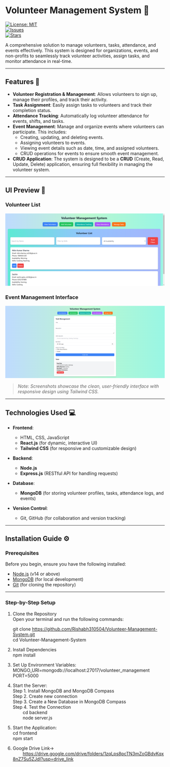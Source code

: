 # Volunteer Management System 🌟  
[![License: MIT](https://img.shields.io/badge/License-MIT-blue.svg)](LICENSE)  
[![Issues](https://img.shields.io/github/issues/Rishabh310504/Volunteer-Management-System)](https://github.com/Rishabh310504/Volunteer-Management-System/issues)  
[![Stars](https://img.shields.io/github/stars/Rishabh310504/Volunteer-Management-System)](https://github.com/Rishabh310504/Volunteer-Management-System/stargazers)  

A comprehensive solution to manage volunteers, tasks, attendance, and events effectively. This system is designed for organizations, events, and non-profits to seamlessly track volunteer activities, assign tasks, and monitor attendance in real-time.

---

## Features 🚀

- **Volunteer Registration & Management**: Allows volunteers to sign up, manage their profiles, and track their activity.
- **Task Assignment**: Easily assign tasks to volunteers and track their completion status.
- **Attendance Tracking**: Automatically log volunteer attendance for events, shifts, and tasks.
- **Event Management**: Manage and organize events where volunteers can participate. This includes:
  - Creating, updating, and deleting events.
  - Assigning volunteers to events.
  - Viewing event details such as date, time, and assigned volunteers.
  - CRUD operations for events to ensure smooth event management.
- **CRUD Application**: The system is designed to be a **CRUD** (Create, Read, Update, Delete) application, ensuring full flexibility in managing the volunteer system.

---

## UI Preview 📱

### Volunteer List
![Volunteer List Screenshot](./assets/screenshots/volunteer-list.png)

### Event Management Interface
![Event Management Screenshot](./assets/screenshots/event.png)

> *Note: Screenshots showcase the clean, user-friendly interface with responsive design using Tailwind CSS.*

---

## Technologies Used 💻

- **Frontend**:  
  - HTML, CSS, JavaScript  
  - **React.js** (for dynamic, interactive UI)  
  - **Tailwind CSS** (for responsive and customizable design)

- **Backend**:  
  - **Node.js**  
  - **Express.js** (RESTful API for handling requests)

- **Database**:  
  - **MongoDB** (for storing volunteer profiles, tasks, attendance logs, and events)

- **Version Control**:  
  - Git, GitHub (for collaboration and version tracking)

---

## Installation Guide ⚙️

### Prerequisites

Before you begin, ensure you have the following installed:

- [Node.js](https://nodejs.org/) (v14 or above)  
- [MongoDB](https://www.mongodb.com/) (for local development)  
- [Git](https://git-scm.com/) (for cloning the repository)

---

### Step-by-Step Setup
1. Clone the Repository<br>
   Open your terminal and run the following commands:<br>

   git clone https://github.com/Rishabh310504/Volunteer-Management-System.git<br>
   cd Volunteer-Management-System<br>

2. Install Dependencies<br>
   npm install
   
3. Set Up Environment Variables:<br>
   MONGO_URI=mongodb://localhost:27017/volunteer_management<br>
   PORT=5000<br>
   
4. Start the Server:<br>
   Step 1. Install MongoDB and MongoDB Compass<br>
   Step 2. Create new connection <br>
   Step 3. Create a New Database in MongoDB Compass <br>
   Step 4. Test the Connection <br>
   &nbsp;&nbsp;&nbsp;&nbsp;&nbsp;&nbsp;&nbsp;&nbsp;cd backend<br>
   &nbsp;&nbsp;&nbsp;&nbsp;&nbsp;&nbsp;&nbsp;&nbsp;node server.js<br>
   
5. Start the Application:<br>
   cd frontend<br>
   npm start   <br> 
6. Google Drive Link-> <br>
&nbsp;&nbsp;&nbsp;&nbsp;&nbsp;&nbsp;&nbsp;&nbsp;https://drive.google.com/drive/folders/1zqLps8pcTN3mZoGBdvKqx8nZ7Su5ZJdI?usp=drive_link
